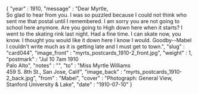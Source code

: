 {
  "year" : 1910,
  "message" : "Dear Myrtle,<br>So glad to hear from you. I was so puzzled because I could not think who sent me that postal until I remembered. I am sorry you are not going to school here anymore. Are you going to High down here when it starts? I went to the skating rink last night. Had a fine time. I can skate now, you know. I thought you would like it down here I know I would. Goodby--Mabel I couldn't write much as it is getting late and I must get to town.",
  "slug" : "card044",
  "image_front" : "myrts_postcards_1910-2_front.jpg",
  "weight" : 1,
  "postmark" : "Jul 10 7am 1910<br>Palo Alto",
  "notes" : "",
  "to" : "Miss Myrtle Williams<br> 459 S. 8th St., San Jose, Calif",
  "image_back" : "myrts_postcards_1910-2_back.jpg",
  "from" : "Mabel",
  "cover" : "Photograph: General View, Stanford University & Lake",
  "date" : "1910-07-10"
}
